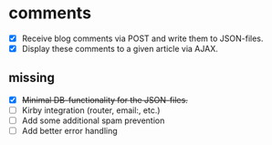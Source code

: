 # comments

- [x] Receive blog comments via POST and write them to JSON-files.  
- [x] Display these comments to a given article via AJAX.

## missing

- [x] ~~Minimal DB-functionality for the JSON-files.~~
- [ ] Kirby integration (router, email:, etc.)
- [ ] Add some additional spam prevention
- [ ] Add better error handling
